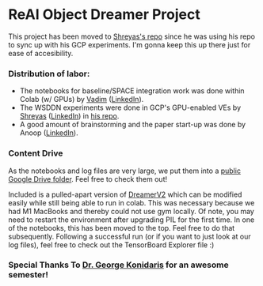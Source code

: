 # ReAI Object Dreamer Project

This project has been moved to [Shreyas's repo](https://github.com/ShreyasRaman-01/CS2951X_Final_Project) since he was using his repo to sync up with his GCP experiments. I'm gonna keep this up there just for ease of accesibility. 

### Distribution of labor: 
- The notebooks for baseline/SPACE integration work was done within Colab (w/ GPUs) by [Vadim](https://github.com/VKudlay) ([LinkedIn](https://www.linkedin.com/in/vadim-kudlay/)). 
- The WSDDN experiments were done in GCP's GPU-enabled VEs by [Shreyas](https://github.com/ShreyasRaman-01) ([LinkedIn](https://www.linkedin.com/in/shreyas-raman-167a2a142)) in [his repo](https://github.com/ShreyasRaman-01/CS2951X_Final_Project).
- A good amount of brainstorming and the paper start-up was done by Anoop ([LinkedIn](https://www.linkedin.com/in/anoop-reddi-b5873ba5)).

### Content Drive
As the notebooks and log files are very large, we put them into a [public Google Drive folder](https://drive.google.com/drive/folders/1_mKAnqVkWnYuUojFn89AQw1QLfkP0Kqc?usp=sharing). Feel free to check them out! 

Included is a pulled-apart version of [DreamerV2](https://github.com/danijar/dreamerv2) which can be modified easily while still being able to run in colab. This was necessary because we had M1 MacBooks and thereby could not use gym locally. Of note, you may need to restart the environment after upgrading PIL for the first time. In one of the notebooks, this has been moved to the top. Feel free to do that subsequently. Following a successful run (or if you want to just look at our log files), feel free to check out the TensorBoard Explorer file :)

### Special Thanks To [Dr. George Konidaris](https://cs.brown.edu/people/gdk/) for an awesome semester!
